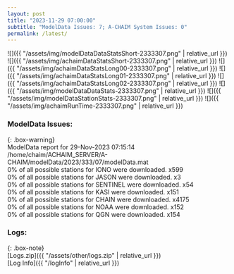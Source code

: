 ```yaml
---
layout: post
title: "2023-11-29 07:00:00"
subtitle: "ModelData Issues: 7; A-CHAIM System Issues: 0"
permalink: /latest/
---
```


![]({{ "/assets/img/modelDataDataStatsShort-2333307.png" | relative_url }})
![]({{ "/assets/img/achaimDataStatsShort-2333307.png" | relative_url }})
![]({{ "/assets/img/achaimDataStatsLong00-2333307.png" | relative_url }})
![]({{ "/assets/img/achaimDataStatsLong01-2333307.png" | relative_url }})
![]({{ "/assets/img/achaimDataStatsLong02-2333307.png" | relative_url }})
![]({{ "/assets/img/modelDataDataStats-2333307.png" | relative_url }})
![]({{ "/assets/img/modelDataStationStats-2333307.png" | relative_url }})
![]({{ "/assets/img/achaimRunTime-2333307.png" | relative_url }})


### ModelData Issues:  
  
{: .box-warning}  
 ModelData report for 29-Nov-2023 07:15:14   
 /home/chaim/ACHAIM_SERVER/A-CHAIM/modelData/2023/333/07/modelData.mat   
 0% of all possible stations for IONO were downloaded. x599   
 0% of all possible stations for JASON were downloaded. x3   
 0% of all possible stations for SENTINEL were downloaded. x54   
 0% of all possible stations for KASI were downloaded. x151   
 0% of all possible stations for CHAIN were downloaded. x4175   
 0% of all possible stations for NOAA were downloaded. x152   
 0% of all possible stations for QGN were downloaded. x154   
  


### Logs:  
  
{: .box-note}  
[Logs.zip]({{ "/assets/other/logs.zip" | relative_url }})  
[Log Info]({{ "/logInfo" | relative_url }})  
